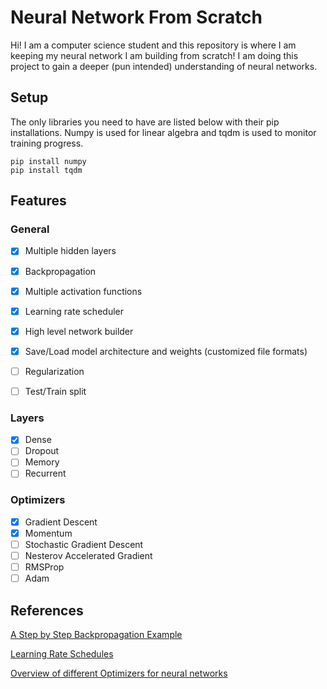 # Neural Network From Scratch

Hi! I am a computer science student and this repository is where I am keeping my neural network I am building from scratch! I am doing this project to gain a deeper (pun intended) understanding of neural networks.


## Setup

The only libraries you need to have are listed below with their pip installations. Numpy is used for linear algebra and tqdm is used to monitor training progress.

    pip install numpy
    pip install tqdm

## Features
### General
- [x] Multiple hidden layers
- [x] Backpropagation
- [x] Multiple activation functions
- [x] Learning rate scheduler
- [x] High level network builder
- [x] Save/Load model architecture and weights (customized file formats)
- [ ] Regularization
- [ ] Test/Train split


### Layers
- [x] Dense
- [ ] Dropout
- [ ] Memory
- [ ] Recurrent

### Optimizers
- [x] Gradient Descent
- [x] Momentum
- [ ] Stochastic Gradient Descent
- [ ] Nesterov Accelerated Gradient
- [ ] RMSProp
- [ ] Adam

## References

[A Step by Step Backpropagation Example](https://mattmazur.com/2015/03/17/a-step-by-step-backpropagation-example/)

[Learning Rate Schedules](https://towardsdatascience.com/learning-rate-schedules-and-adaptive-learning-rate-methods-for-deep-learning-2c8f433990d1)

[Overview of different Optimizers for neural networks](https://medium.com/datadriveninvestor/overview-of-different-optimizers-for-neural-networks-e0ed119440c3)
